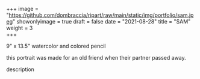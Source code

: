 +++
image = "https://github.com/dombraccia/ripart/raw/main/static/img/portfolio/sam.jpeg"
showonlyimage = true 
draft = false
date = "2021-08-28"
title = "SAM"
weight = 3  
+++

9" x 13.5" watercolor and colored pencil

this portrait was made for an old friend when their partner passed away.

<!--more-->

description
